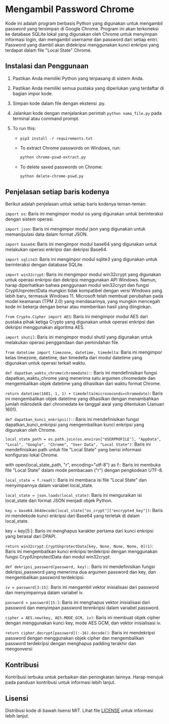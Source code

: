 # Mengambil Password Chrome

Kode ini adalah program berbasis Python yang digunakan untuk mengambil password yang tersimpan di Google Chrome. Program ini akan terkoneksi ke database SQLite lokal yang digunakan oleh Chrome untuk menyimpan informasi login, dan mengambil username dan password dari setiap entri. Password yang diambil akan didekripsi menggunakan kunci enkripsi yang terdapat dalam file "Local State" Chrome.

## Instalasi dan Penggunaan

1. Pastikan Anda memiliki Python yang terpasang di sistem Anda.
2. Pastikan Anda memiliki semua pustaka yang diperlukan yang terdaftar di bagian impor kode.
3. Simpan kode dalam file dengan ekstensi .py.
4. Jalankan kode dengan menjalankan perintah `python nama_file.py` pada terminal atau command prompt.
5. To run this:

   - `pip3 install -r requirements.txt`
   - To extract Chrome passwords on Windows, run:

       ```bash
       python chrome-pswd-extract.py
       ```

   - To delete saved passwords on Chrome:

       ```bash
       python delete-chrome-pswd.py
       ```

## Penjelasan setiap baris kodenya

Berikut adalah penjelasan untuk setiap baris kodenya teman-teman:

```import os```: Baris ini mengimpor modul os yang digunakan untuk berinteraksi dengan sistem operasi.

```import json```: Baris ini mengimpor modul json yang digunakan untuk memanipulasi data dalam format JSON.

```import base64```: Baris ini mengimpor modul base64 yang digunakan untuk melakukan operasi enkripsi dan dekripsi Base64.

```import sqlite3```: Baris ini mengimpor modul sqlite3 yang digunakan untuk berinteraksi dengan database SQLite.

```import win32crypt```: Baris ini mengimpor modul win32crypt yang digunakan untuk operasi enkripsi dan dekripsi menggunakan API Windows. Namun, harap diperhatikan bahwa penggunaan modul win32crypt dan fungsi CryptUnprotectData mungkin tidak kompatibel dengan versi Windows yang lebih baru, termasuk Windows 11. Microsoft telah membuat perubahan pada model keamanan (TPM 2.0) yang mendasarinya, yang mungkin mencegah kode ini bekerja dengan benar atau memberikan hasil yang diinginkan.

```from Crypto.Cipher import AES```: Baris ini mengimpor modul AES dari pustaka pihak ketiga Crypto yang digunakan untuk operasi enkripsi dan dekripsi menggunakan algoritma AES.

```import shutil```: Baris ini mengimpor modul shutil yang digunakan untuk melakukan operasi penggandaan dan pemindahan file.

```from datetime import timezone, datetime, timedelta```: Baris ini mengimpor kelas timezone, datetime, dan timedelta dari modul datetime yang digunakan untuk operasi terkait waktu.

```def dapatkan_waktu_chrome(chromedate):```: Baris ini mendefinisikan fungsi dapatkan_waktu_chrome yang menerima satu argumen chromedate dan mengembalikan objek datetime yang dihasilkan dari waktu format Chrome.

```return datetime(1601, 1, 1) + timedelta(microseconds=chromedate)```: Baris ini mengembalikan objek datetime yang dihasilkan dengan menambahkan jumlah mikrodetik dari chromedate ke tanggal awal yang ditentukan (Januari 1601).

```def dapatkan_kunci_enkripsi():```: Baris ini mendefinisikan fungsi dapatkan_kunci_enkripsi yang mengembalikan kunci enkripsi yang digunakan oleh Chrome.

```local_state_path = os.path.join(os.environ["USERPROFILE"], "AppData", "Local", "Google", "Chrome", "User Data", "Local State")```: Baris ini mendefinisikan path untuk file "Local State" yang berisi informasi konfigurasi lokal Chrome.

with open(local_state_path, "r", encoding="utf-8") as f:: Baris ini membuka file "Local State" dalam mode pembacaan ("r") dengan pengkodean UTF-8.

```local_state = f.read()```: Baris ini membaca isi file "Local State" dan menyimpannya dalam variabel local_state.

```local_state = json.loads(local_state)```: Baris ini menguraikan isi local_state dari format JSON menjadi objek Python.

```key = base64.b64decode(local_state["os_crypt"]["encrypted_key"])```: Baris ini mendekode kunci enkripsi dari Base64 yang terletak di dalam local_state.

key = key[5:]: Baris ini menghapus karakter pertama dari kunci enkripsi yang berasal dari DPAPI.

```return win32crypt.CryptUnprotectData[key, None, None, None, 0](1)```: Baris ini mengembalikan kunci enkripsi terdekripsi dengan menggunakan fungsi CryptUnprotectData dari modul win32crypt.

```def dekripsi_password(password, key):```: Baris ini mendefinisikan fungsi dekripsi_password yang menerima dua argumen password dan key, dan mengembalikan password terdekripsi.

```iv = password[3:15]```: Baris ini mengambil vektor inisialisasi dari password dan menyimpannya dalam variabel iv.

```password = password[15:]```: Baris ini menghapus vektor inisialisasi dari password dan menyimpan password terenkripsi dalam variabel password.

```cipher = AES.new(key, AES.MODE_GCM, iv)```: Baris ini membuat objek cipher dengan menggunakan kunci key, mode AES GCM, dan vektor inisialisasi iv.

```return cipher.decrypt[password](:-16).decode()```: Baris ini mendekripsi password dengan menggunakan objek cipher dan mengembalikan password terdekripsi dengan menghapus padding terakhir dan mengonversi

## Kontribusi

Kontribusi terbuka untuk perbaikan dan peningkatan lainnya. Harap merujuk pada panduan kontribusi untuk informasi lebih lanjut.

## Lisensi

Distribusi kode di bawah lisensi MIT. Lihat file [LICENSE](LICENSE) untuk informasi lebih lanjut.
